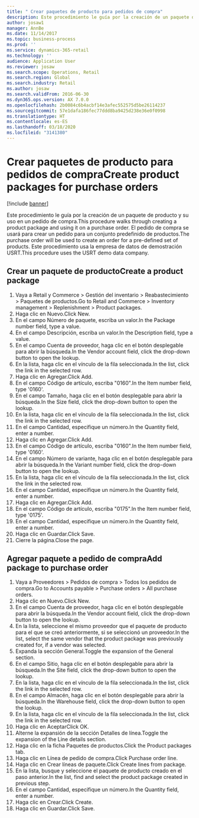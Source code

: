 ```yaml
---
title: " Crear paquetes de producto para pedidos de compra"
description: Este procedimiento le guía por la creación de un paquete de producto y su uso en un pedido de compra.
author: josaw1
manager: AnnBe
ms.date: 11/14/2017
ms.topic: business-process
ms.prod: ''
ms.service: dynamics-365-retail
ms.technology: ''
audience: Application User
ms.reviewer: josaw
ms.search.scope: Operations, Retail
ms.search.region: Global
ms.search.industry: Retail
ms.author: josaw
ms.search.validFrom: 2016-06-30
ms.dyn365.ops.version: AX 7.0.0
ms.openlocfilehash: 2b0084c6b4acbf14e3afec552575d5be26114237
ms.sourcegitcommit: 57e1dafa186fec77ddd8ba9425d238e36e0f0998
ms.translationtype: HT
ms.contentlocale: es-ES
ms.lasthandoff: 03/18/2020
ms.locfileid: "3141380"
---
```

# <a name="create-product-packages-for-purchase-orders"></a><span data-ttu-id="ac84d-103"> Crear paquetes de producto para pedidos de compra</span><span class="sxs-lookup"><span data-stu-id="ac84d-103">Create product packages for purchase orders</span></span>

[!include [banner](../includes/banner.md)]

<span data-ttu-id="ac84d-104">Este procedimiento le guía por la creación de un paquete de producto y su uso en un pedido de compra.</span><span class="sxs-lookup"><span data-stu-id="ac84d-104">This procedure walks through creating a product package and using it on a purchase order.</span></span> <span data-ttu-id="ac84d-105">El pedido de compra se usará para crear un pedido para un conjunto predefinido de productos.</span><span class="sxs-lookup"><span data-stu-id="ac84d-105">The purchase order will be used to create an order for a pre-defined set of products.</span></span> <span data-ttu-id="ac84d-106">Este procedimiento usa la empresa de datos de demostración USRT.</span><span class="sxs-lookup"><span data-stu-id="ac84d-106">This procedure uses the USRT demo data company.</span></span>


## <a name="create-a-product-package"></a><span data-ttu-id="ac84d-107">Crear un paquete de producto</span><span class="sxs-lookup"><span data-stu-id="ac84d-107">Create a product package</span></span>
1. <span data-ttu-id="ac84d-108">Vaya a Retail y Commerce > Gestión del inventario > Reabastecimiento > Paquetes de productos.</span><span class="sxs-lookup"><span data-stu-id="ac84d-108">Go to Retail and Commerce > Inventory management > Replenishment > Product packages.</span></span>
2. <span data-ttu-id="ac84d-109">Haga clic en Nuevo.</span><span class="sxs-lookup"><span data-stu-id="ac84d-109">Click New.</span></span>
3. <span data-ttu-id="ac84d-110">En el campo Número de paquete, escriba un valor.</span><span class="sxs-lookup"><span data-stu-id="ac84d-110">In the Package number field, type a value.</span></span>
4. <span data-ttu-id="ac84d-111">En el campo Descripción, escriba un valor.</span><span class="sxs-lookup"><span data-stu-id="ac84d-111">In the Description field, type a value.</span></span>
5. <span data-ttu-id="ac84d-112">En el campo Cuenta de proveedor, haga clic en el botón desplegable para abrir la búsqueda.</span><span class="sxs-lookup"><span data-stu-id="ac84d-112">In the Vendor account field, click the drop-down button to open the lookup.</span></span>
6. <span data-ttu-id="ac84d-113">En la lista, haga clic en el vínculo de la fila seleccionada.</span><span class="sxs-lookup"><span data-stu-id="ac84d-113">In the list, click the link in the selected row.</span></span>
7. <span data-ttu-id="ac84d-114">Haga clic en Agregar.</span><span class="sxs-lookup"><span data-stu-id="ac84d-114">Click Add.</span></span>
8. <span data-ttu-id="ac84d-115">En el campo Código de artículo, escriba "0160".</span><span class="sxs-lookup"><span data-stu-id="ac84d-115">In the Item number field, type '0160'.</span></span>
9. <span data-ttu-id="ac84d-116">En el campo Tamaño, haga clic en el botón desplegable para abrir la búsqueda.</span><span class="sxs-lookup"><span data-stu-id="ac84d-116">In the Size field, click the drop-down button to open the lookup.</span></span>
10. <span data-ttu-id="ac84d-117">En la lista, haga clic en el vínculo de la fila seleccionada.</span><span class="sxs-lookup"><span data-stu-id="ac84d-117">In the list, click the link in the selected row.</span></span>
11. <span data-ttu-id="ac84d-118">En el campo Cantidad, especifique un número.</span><span class="sxs-lookup"><span data-stu-id="ac84d-118">In the Quantity field, enter a number.</span></span>
12. <span data-ttu-id="ac84d-119">Haga clic en Agregar.</span><span class="sxs-lookup"><span data-stu-id="ac84d-119">Click Add.</span></span>
13. <span data-ttu-id="ac84d-120">En el campo Código de artículo, escriba "0160".</span><span class="sxs-lookup"><span data-stu-id="ac84d-120">In the Item number field, type '0160'.</span></span>
14. <span data-ttu-id="ac84d-121">En el campo Número de variante, haga clic en el botón desplegable para abrir la búsqueda.</span><span class="sxs-lookup"><span data-stu-id="ac84d-121">In the Variant number field, click the drop-down button to open the lookup.</span></span>
15. <span data-ttu-id="ac84d-122">En la lista, haga clic en el vínculo de la fila seleccionada.</span><span class="sxs-lookup"><span data-stu-id="ac84d-122">In the list, click the link in the selected row.</span></span>
16. <span data-ttu-id="ac84d-123">En el campo Cantidad, especifique un número.</span><span class="sxs-lookup"><span data-stu-id="ac84d-123">In the Quantity field, enter a number.</span></span>
17. <span data-ttu-id="ac84d-124">Haga clic en Agregar.</span><span class="sxs-lookup"><span data-stu-id="ac84d-124">Click Add.</span></span>
18. <span data-ttu-id="ac84d-125">En el campo Código de artículo, escriba "0175".</span><span class="sxs-lookup"><span data-stu-id="ac84d-125">In the Item number field, type '0175'.</span></span>
19. <span data-ttu-id="ac84d-126">En el campo Cantidad, especifique un número.</span><span class="sxs-lookup"><span data-stu-id="ac84d-126">In the Quantity field, enter a number.</span></span>
20. <span data-ttu-id="ac84d-127">Haga clic en Guardar.</span><span class="sxs-lookup"><span data-stu-id="ac84d-127">Click Save.</span></span>
21. <span data-ttu-id="ac84d-128">Cierre la página.</span><span class="sxs-lookup"><span data-stu-id="ac84d-128">Close the page.</span></span>

## <a name="add-package-to-purchase-order"></a><span data-ttu-id="ac84d-129">Agregar paquete a pedido de compra</span><span class="sxs-lookup"><span data-stu-id="ac84d-129">Add package to purchase order</span></span>
1. <span data-ttu-id="ac84d-130">Vaya a Proveedores > Pedidos de compra > Todos los pedidos de compra.</span><span class="sxs-lookup"><span data-stu-id="ac84d-130">Go to Accounts payable > Purchase orders > All purchase orders.</span></span>
2. <span data-ttu-id="ac84d-131">Haga clic en Nuevo.</span><span class="sxs-lookup"><span data-stu-id="ac84d-131">Click New.</span></span>
3. <span data-ttu-id="ac84d-132">En el campo Cuenta de proveedor, haga clic en el botón desplegable para abrir la búsqueda.</span><span class="sxs-lookup"><span data-stu-id="ac84d-132">In the Vendor account field, click the drop-down button to open the lookup.</span></span>
4. <span data-ttu-id="ac84d-133">En la lista, seleccione el mismo proveedor que el paquete de producto para el que se creó anteriormente, si se seleccionó un proveedor.</span><span class="sxs-lookup"><span data-stu-id="ac84d-133">In the list, select the same vendor that the product package was previously created for, if a vendor was selected.</span></span>
5. <span data-ttu-id="ac84d-134">Expanda la sección General.</span><span class="sxs-lookup"><span data-stu-id="ac84d-134">Toggle the expansion of the General section.</span></span>
6. <span data-ttu-id="ac84d-135">En el campo Sitio, haga clic en el botón desplegable para abrir la búsqueda.</span><span class="sxs-lookup"><span data-stu-id="ac84d-135">In the Site field, click the drop-down button to open the lookup.</span></span>
7. <span data-ttu-id="ac84d-136">En la lista, haga clic en el vínculo de la fila seleccionada.</span><span class="sxs-lookup"><span data-stu-id="ac84d-136">In the list, click the link in the selected row.</span></span>
8. <span data-ttu-id="ac84d-137">En el campo Almacén, haga clic en el botón desplegable para abrir la búsqueda.</span><span class="sxs-lookup"><span data-stu-id="ac84d-137">In the Warehouse field, click the drop-down button to open the lookup.</span></span>
9. <span data-ttu-id="ac84d-138">En la lista, haga clic en el vínculo de la fila seleccionada.</span><span class="sxs-lookup"><span data-stu-id="ac84d-138">In the list, click the link in the selected row.</span></span>
10. <span data-ttu-id="ac84d-139">Haga clic en Aceptar</span><span class="sxs-lookup"><span data-stu-id="ac84d-139">Click OK.</span></span>
11. <span data-ttu-id="ac84d-140">Alterne la expansión de la sección Detalles de línea.</span><span class="sxs-lookup"><span data-stu-id="ac84d-140">Toggle the expansion of the Line details section.</span></span>
12. <span data-ttu-id="ac84d-141">Haga clic en la ficha Paquetes de productos.</span><span class="sxs-lookup"><span data-stu-id="ac84d-141">Click the Product packages tab.</span></span>
13. <span data-ttu-id="ac84d-142">Haga clic en Línea de pedido de compra.</span><span class="sxs-lookup"><span data-stu-id="ac84d-142">Click Purchase order line.</span></span>
14. <span data-ttu-id="ac84d-143">Haga clic en Crear líneas de paquete.</span><span class="sxs-lookup"><span data-stu-id="ac84d-143">Click Create lines from package.</span></span>
15. <span data-ttu-id="ac84d-144">En la lista, busque y seleccione el paquete de producto creado en el paso anterior.</span><span class="sxs-lookup"><span data-stu-id="ac84d-144">In the list, find and select the product package created in previous step.</span></span>
16. <span data-ttu-id="ac84d-145">En el campo Cantidad, especifique un número.</span><span class="sxs-lookup"><span data-stu-id="ac84d-145">In the Quantity field, enter a number.</span></span>
17. <span data-ttu-id="ac84d-146">Haga clic en Crear.</span><span class="sxs-lookup"><span data-stu-id="ac84d-146">Click Create.</span></span>
18. <span data-ttu-id="ac84d-147">Haga clic en Guardar.</span><span class="sxs-lookup"><span data-stu-id="ac84d-147">Click Save.</span></span>

